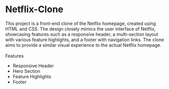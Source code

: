 # Netflix-Clone
This project is a front-end clone of the Netflix homepage, created using HTML and CSS. The design closely mimics the user interface of Netflix, showcasing features such as a responsive header, a multi-section layout with various feature highlights, and a footer with navigation links. The clone aims to provide a similar visual experience to the actual Netflix homepage.
<br>
<br>
Features
<ul>
  <li>
    Responsive Header
  </li>
  <li>
    Hero Section
  </li>
  <li>
    Feature Highlights
  </li>
  <li>
    Footer
  </li>
</ul>
